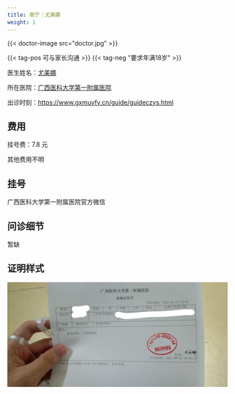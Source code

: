 ```yaml
---
title: 南宁｜尤美娜
weight: 1
---
```


{{< doctor-image src="doctor.jpg" >}}

{{< tag-pos 可与家长沟通 >}} {{< tag-neg "要求年满18岁" >}}

医生姓名：[尤美娜](https://www.gxmuyfy.cn/departQtlcks/xlwskyhtd/11495.html)

所在医院：[广西医科大学第一附属医院](https://www.gxmuyfy.cn/)

出诊时刻：<https://www.gxmuyfy.cn/guide/guideczys.html>

## 费用

挂号费：7.8 元

其他费用不明

## 挂号

广西医科大学第一附属医院官方微信

## 问诊细节

暂缺

## 证明样式

![证明](proof.jpg)
